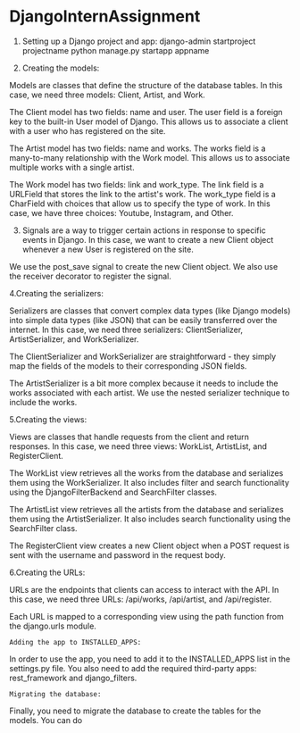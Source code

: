 # DjangoInternAssignment

1. Setting up a Django project and app:
   django-admin startproject projectname
   python manage.py startapp appname

2.    Creating the models:

Models are classes that define the structure of the database tables. In this case, we need three models: Client, Artist, and Work.

The Client model has two fields: name and user. The user field is a foreign key to the built-in User model of Django. This allows us to associate a client with a user who has registered on the site.

The Artist model has two fields: name and works. The works field is a many-to-many relationship with the Work model. This allows us to associate multiple works with a single artist.

The Work model has two fields: link and work_type. The link field is a URLField that stores the link to the artist's work. The work_type field is a CharField with choices that allow us to specify the type of work. In this case, we have three choices: Youtube, Instagram, and Other.

3. Signals are a way to trigger certain actions in response to specific events in Django. In this case, we want to create a new Client object whenever a new User is         registered on the site.

We use the post_save signal to create the new Client object. We also use the receiver decorator to register the signal.

4.Creating the serializers:

Serializers are classes that convert complex data types (like Django models) into simple data types (like JSON) that can be easily transferred over the internet. In this case, we need three serializers: ClientSerializer, ArtistSerializer, and WorkSerializer.

The ClientSerializer and WorkSerializer are straightforward - they simply map the fields of the models to their corresponding JSON fields.

The ArtistSerializer is a bit more complex because it needs to include the works associated with each artist. We use the nested serializer technique to include the works.

5.Creating the views:

Views are classes that handle requests from the client and return responses. In this case, we need three views: WorkList, ArtistList, and RegisterClient.

The WorkList view retrieves all the works from the database and serializes them using the WorkSerializer. It also includes filter and search functionality using the DjangoFilterBackend and SearchFilter classes.

The ArtistList view retrieves all the artists from the database and serializes them using the ArtistSerializer. It also includes search functionality using the SearchFilter class.

The RegisterClient view creates a new Client object when a POST request is sent with the username and password in the request body.

6.Creating the URLs:

URLs are the endpoints that clients can access to interact with the API. In this case, we need three URLs: /api/works, /api/artist, and /api/register.

Each URL is mapped to a corresponding view using the path function from the django.urls module.

    Adding the app to INSTALLED_APPS:

In order to use the app, you need to add it to the INSTALLED_APPS list in the settings.py file. You also need to add the required third-party apps: rest_framework and django_filters.

    Migrating the database:

Finally, you need to migrate the database to create the tables for the models. You can do
